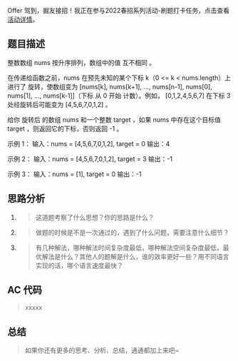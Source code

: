 Offer 驾到，掘友接招！我正在参与2022春招系列活动-刷题打卡任务，点击查看[活动详情](https://juejin.cn/post/7069661622012215309/ "https://juejin.cn/post/7069661622012215309/")。

## 题目描述

整数数组 nums 按升序排列，数组中的值 互不相同 。

在传递给函数之前，nums 在预先未知的某个下标 k（0 <= k < nums.length）上进行了 旋转，使数组变为 [nums[k], nums[k+1], ..., nums[n-1], nums[0], nums[1], ..., nums[k-1]]（下标 从 0 开始 计数）。例如， [0,1,2,4,5,6,7] 在下标 3 处经旋转后可能变为 [4,5,6,7,0,1,2] 。

给你 旋转后 的数组 nums 和一个整数 target ，如果 nums 中存在这个目标值 target ，则返回它的下标，否则返回 -1 。

示例 1：
输入：nums = [4,5,6,7,0,1,2], target = 0
输出：4

示例 2：
输入：nums = [4,5,6,7,0,1,2], target = 3
输出：-1

示例 3：
输入：nums = [1], target = 0
输出：-1


## 思路分析

1.  > 这道题考察了什么思想？你的思路是什么？
    
2.  > 做题的时候是不是一次通过的，遇到了什么问题，需要注意什么细节？
    
3.  > 有几种解法，哪种解法时间复杂度最低，哪种解法空间复杂度最低，最优解法是什么？其他人的题解是什么，谁的效率更好一些？用不同语言实现的话，哪个语言速度最快？
    

## AC 代码

> xxxxx

## 总结

> 如果你还有更多的思考、分析、总结，通通都加上来吧~